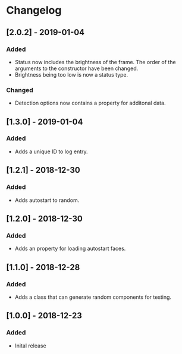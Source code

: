 # Changelog

## [2.0.2] - 2019-01-04
### Added
- Status now includes the brightness of the frame. The order of the arguments to the constructor have been changed.
- Brightness being too low is now a status type.

### Changed
- Detection options now contains a property for additonal data.

## [1.3.0] - 2019-01-04
### Added
- Adds a unique ID to log entry.

## [1.2.1] - 2018-12-30
### Added
- Adds autostart to random.

## [1.2.0] - 2018-12-30
### Added
- Adds an property for loading autostart faces.

## [1.1.0] - 2018-12-28
### Added
- Adds a class that can generate random components for testing.

## [1.0.0] - 2018-12-23
### Added
- Inital release